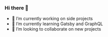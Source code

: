 ### Hi there 👋

- 🔭 I’m currently working on side projects
- 🌱 I’m currently learning Gatsby and GraphQL
- 👯 I’m looking to collaborate on new projects
